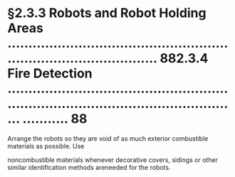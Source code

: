 # §2.3.3 Robots and Robot Holding Areas ......................................................................................... 882.3.4 Fire Detection ............................................................................................................. ........... 88



Arrange the robots so they are void of as much exterior combustible materials as possible. Use

noncombustible materials whenever decorative covers, sidings or other similar identification methods areneeded for the robots.
